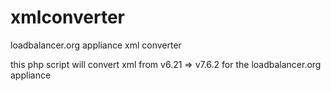 xmlconverter
============

loadbalancer.org appliance xml converter

this php script will convert xml from v6.21 => v7.6.2 for the loadbalancer.org appliance
